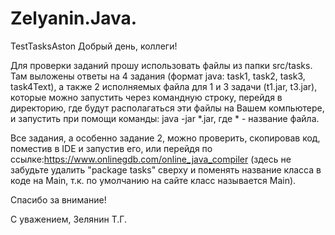 # Zelyanin.Java.
TestTasksAston
Добрый день, коллеги!

Для проверки заданий прошу использовать файлы из папки src/tasks.
Там выложены ответы на 4 задания (формат java: task1, task2, task3, task4Text), а также 2 исполняемых файла для 1 и 3 задачи (t1.jar, t3.jar), которые можно запустить через командную строку, перейдя в директорию, где будут располагаться эти файлы на Вашем компьютере, и запустить при помощи команды: java -jar *.jar, где * - название файла.

Все задания, а особенно задание 2, можно проверить, скопировав код, поместив в IDE и запустив его, или перейдя по ссылке:https://www.onlinegdb.com/online_java_compiler (здесь не забудьте удалить "package tasks" сверху и поменять название класса в коде на Main, т.к. по умолчанию на сайте класс называется Main).

Спасибо за внимание!

С уважением,
Зелянин Т.Г.

